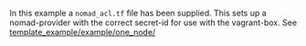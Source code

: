 In this example a `nomad_acl.tf` file has been supplied. This sets up a nomad-provider with the correct secret-id for use with the vagrant-box. See [template_example/example/one_node/](../../template_example/example/one_node/)